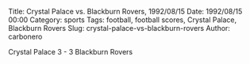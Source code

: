 Title: Crystal Palace vs. Blackburn Rovers, 1992/08/15
Date: 1992/08/15 00:00
Category: sports
Tags: football, football scores, Crystal Palace, Blackburn Rovers
Slug: crystal-palace-vs-blackburn-rovers
Author: carbonero


Crystal Palace 3 - 3 Blackburn Rovers
